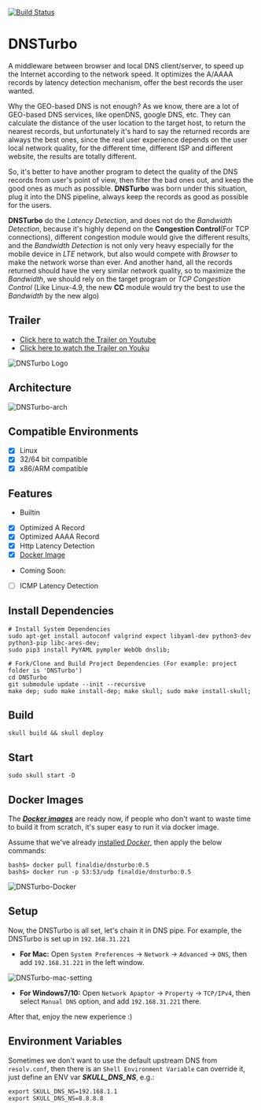 [![Build Status](https://travis-ci.org/finaldie/DNSTurbo.svg?branch=master)](https://travis-ci.org/finaldie/DNSTurbo)

# DNSTurbo
A middleware between browser and local DNS client/server, to speed up the Internet according to the network speed. It optimizes the A/AAAA records by latency detection mechanism, offer the best records the user wanted.

Why the GEO-based DNS is not enough? As we know, there are a lot of GEO-based DNS services, like openDNS, google DNS, etc. They can calculate the distance of the user location to the target host, to return the nearest records, but unfortunately it's hard to say the returned records are always the best ones, since the real user experience depends on the user local network quality, for the different time, different ISP and different website, the results are totally different.

So, it's better to have another program to detect the quality of the DNS records from user's point of view, then filter the bad ones out, and keep the good ones as much as possible. **DNSTurbo** was born under this situation, plug it into the DNS pipeline, always keep the records as good as possible for the users.

**DNSTurbo** do the _Latency Detection_, and does not do the _Bandwidth Detection_, because it's highly depend on the **Congestion Control**(For TCP connections), different congestion module would give the different results, and the _Bandwidth Detection_ is not only very heavy especially for the mobile device in _LTE_ network, but also would compete with _Browser_ to make the network worse than ever. And another hand, all the records returned should have the very similar network quality, so to maximize the _Bandwidth_, we should rely on the target program or *TCP Congestion Control* (Like Linux-4.9, the new **CC** module would try the best to use the _Bandwidth_ by the new algo)

## Trailer
* <a href="https://www.youtube.com/watch?v=2u_-Wl7sDdA" target="_blank">Click here to watch the Trailer on Youtube</a>
* <a href="http://v.youku.com/v_show/id_XMTk3NDE2NDUwOA==.html?spm=a2hww.20023042.uerCenter.5!2~5~5!2~5~DL~DD~A.m37E3S" target="_blank">Click here to watch the Trailer on Youku</a>

![DNSTurbo Logo](https://github.com/finaldie/DNSTurbo/wiki/images/Dnsturbo-logo.jpg)

## Architecture

![DNSTurbo-arch](https://github.com/finaldie/DNSTurbo/wiki/images/DNSTurbo_arch_2.png)

## Compatible Environments
 - [x] Linux
 - [x] 32/64 bit compatible
 - [x] x86/ARM compatible

## Features
* Builtin
 - [x] Optimized A Record
 - [x] Optimized AAAA Record
 - [x] Http Latency Detection
 - [x] [Docker Image][3]

* Coming Soon:
 - [ ] ICMP Latency Detection

## Install Dependencies
```console
# Install System Dependencies
sudo apt-get install autoconf valgrind expect libyaml-dev python3-dev python3-pip libc-ares-dev;
sudo pip3 install PyYAML pympler WebOb dnslib;

# Fork/Clone and Build Project Dependencies (For example: project folder is 'DNSTurbo')
cd DNSTurbo
git submodule update --init --recursive
make dep; sudo make install-dep; make skull; sudo make install-skull;
```

## Build
```console
skull build && skull deploy
```

## Start
```console
sudo skull start -D
```

## Docker Images
The [**_Docker images_**][3] are ready now, if people who don't want to waste time to build it from scratch, it's super easy to run it via docker image.

Assume that we've already [installed _Docker_][1], then apply the below commands:
```console
bash$> docker pull finaldie/dnsturbo:0.5
bash$> docker run -p 53:53/udp finaldie/dnsturbo:0.5
```

![DNSTurbo-Docker][2]

## Setup
Now, the DNSTurbo is all set, let's chain it in DNS pipe. For example, the DNSTurbo is set up in `192.168.31.221`

* **For Mac:**
Open `System Preferences` -> `Network` -> `Advanced` -> `DNS`, then add `192.168.31.221` in the left window.

![DNSTurbo-mac-setting](https://github.com/finaldie/DNSTurbo/wiki/images/mac_dns_setting.png)

* **For Windows7/10:**
Open `Network Apaptor` -> `Property` -> `TCP/IPv4`, then select `Manual DNS` option, and add `192.168.31.221` there.

After that, enjoy the new experience :)

## Environment Variables
Sometimes we don't want to use the default upstream DNS from `resolv.conf`, then there is an `Shell Environment Variable` can override it, just define an ENV var **_SKULL_DNS_NS_**, e.g.:
```console
export SKULL_DNS_NS=192.168.1.1
export SKULL_DNS_NS=8.8.8.8
```

[1]: https://docs.docker.com/engine/installation/linux/docker-ce/ubuntu/
[2]: https://github.com/finaldie/DNSTurbo/wiki/images/dnsturbo-docker.png
[3]: https://hub.docker.com/r/finaldie/dnsturbo/
